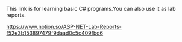 This link is for learning basic C# programs.You can also use it as lab reports.

https://www.notion.so/ASP-NET-Lab-Reports-f52e3b153897479f9daad0c5c409fbd6
